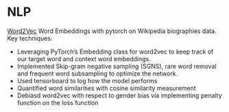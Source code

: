 # NLP
[Word2Vec](./HW2_fullcode_220.ipynb)
Word Embeddings with pytorch on Wikipedia biographies data.
Key techniques:
-  Leveraging PyTorch’s Embedding class for word2vec to keep track of our target word and context word embeddings.
-  Implemented Skip-gram negative sampling (SGNS), rare word removal and frequent word subsampling to optimize the network.
-  Used tensorboard to log how the model performs
-  Quantified word similarities with cosine similarity measurement
-  Debiasd word2vec with respect to gender bias via implementing penalty function on the loss function
